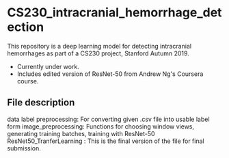 # CS230_intracranial_hemorrhage_detection
This repository is a deep learning model for detecting intracranial hemorrhages as part of a CS230 project, Stanford Autumn 2019.

* Currently under work. 
* Includes edited version of ResNet-50 from Andrew Ng's Coursera course. 

## File description
data label preprocessing: For converting given .csv file into usable label form 
image_preprocessing: Functions for choosing window views, generating training batches, training with ResNet-50  
ResNet50_TranferLearning : This is the final version of the file for final submission.
